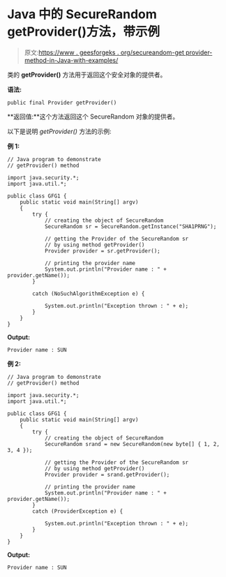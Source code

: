 # Java 中的 SecureRandom getProvider()方法，带示例

> 原文:[https://www . geesforgeks . org/secureandom-get provider-method-in-Java-with-examples/](https://www.geeksforgeeks.org/securerandom-getprovider-method-in-java-with-examples/)

类的 **getProvider()** 方法用于返回这个安全对象的提供者。

**语法:**

```
public final Provider getProvider()
```

**返回值:**这个方法返回这个 SecureRandom 对象的提供者。

以下是说明 *getProvider()* 方法的示例:

**例 1:**

```
// Java program to demonstrate
// getProvider() method

import java.security.*;
import java.util.*;

public class GFG1 {
    public static void main(String[] argv)
    {
        try {
            // creating the object of SecureRandom
            SecureRandom sr = SecureRandom.getInstance("SHA1PRNG");

            // getting the Provider of the SecureRandom sr
            // by using method getProvider()
            Provider provider = sr.getProvider();

            // printing the provider name
            System.out.println("Provider name : " + provider.getName());
        }

        catch (NoSuchAlgorithmException e) {

            System.out.println("Exception thrown : " + e);
        }
    }
}
```

**Output:**

```
Provider name : SUN

```

**例 2:**

```
// Java program to demonstrate
// getProvider() method

import java.security.*;
import java.util.*;

public class GFG1 {
    public static void main(String[] argv)
    {
        try {
            // creating the object of SecureRandom
            SecureRandom srand = new SecureRandom(new byte[] { 1, 2, 3, 4 });

            // getting the Provider of the SecureRandom sr
            // by using method getProvider()
            Provider provider = srand.getProvider();

            // printing the provider name
            System.out.println("Provider name : " + provider.getName());
        }
        catch (ProviderException e) {

            System.out.println("Exception thrown : " + e);
        }
    }
}
```

**Output:**

```
Provider name : SUN
```